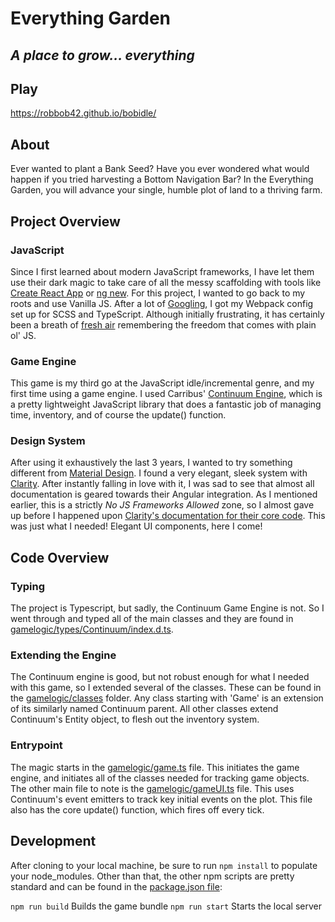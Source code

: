 # Everything Garden

## _A place to grow... everything_

## Play

https://robbob42.github.io/bobidle/

## About

Ever wanted to plant a Bank Seed?  Have you ever wondered what would happen if you tried harvesting a Bottom Navigation Bar?  In the Everything Garden, you will advance your single, humble plot of land to a thriving farm.

## Project Overview

### JavaScript

Since I first learned about modern JavaScript frameworks, I have let them use their dark magic to take care of all the messy scaffolding with tools like [Create React App](https://create-react-app.dev/) or [ng new](https://angular.io/cli/new).  For this project, I wanted to go back to my roots and use Vanilla JS.  After a lot of [Googling](https://www.google.com/search?q=what+in+the+heck+is+webpack%3F&oq=what+in+the+heck+is+webpack%3F&aqs=chrome..69i57.4800j0j7&sourceid=chrome&ie=UTF-8), I got my Webpack config set up for SCSS and TypeScript.  Although initially frustrating, it has certainly been a breath of [fresh air](https://store.mannheimsteamroller.com/products/fresh-aire-i) remembering the freedom that comes with plain ol' JS.

### Game Engine

This game is my third go at the JavaScript idle/incremental genre, and my first time using a game engine.  I used Carribus' [Continuum Engine](https://carribus.github.io/continuum-engine/), which is a pretty lightweight JavaScript library that does a fantastic job of managing time, inventory, and of course the update() function.

### Design System

After using it exhaustively the last 3 years, I wanted to try something different from [Material Design](https://material.io/design).  I found a very elegant, sleek system with [Clarity](https://clarity.design/).  After instantly falling in love with it, I was sad to see that almost all documentation is geared towards their Angular integration.  As I mentioned earlier, this is a strictly _No JS Frameworks Allowed_ zone, so I almost gave up before I happened upon [Clarity's documentation for their core code](https://storybook.core.clarity.design/?path=/story/documentation-welcome--page).  This was just what I needed!  Elegant UI components, here I come!

## Code Overview

### Typing
The project is Typescript, but sadly, the Continuum Game Engine is not.  So I went through and typed all of the main classes and they are found in [gamelogic/types/Continuum/index.d.ts](https://github.com/robbob42/bobidle/blob/master/src/gamelogic/types/Continuum/index.d.ts).

### Extending the Engine
The Continuum engine is good, but not robust enough for what I needed with this game, so I extended several of the classes.  These can be found in the [gamelogic/classes](https://github.com/robbob42/bobidle/tree/master/src/gamelogic/classes) folder.  Any class starting with 'Game' is an extension of its similarly named Continuum parent.  All other classes extend Continuum's Entity object, to flesh out the inventory system.

### Entrypoint
The magic starts in the [gamelogic/game.ts](https://github.com/robbob42/bobidle/blob/master/src/gamelogic/game.ts) file.  This initiates the game engine, and initiates all of the classes needed for tracking game objects.  The other main file to note is the [gamelogic/gameUI.ts](https://github.com/robbob42/bobidle/blob/master/src/gamelogic/gameUI.ts) file.  This uses Continuum's event emitters to track key initial events on the plot.  This file also has the core update() function, which fires off every tick.

## Development

After cloning to your local machine, be sure to run `npm install` to populate your node_modules.  Other than that, the other npm scripts are pretty standard and can be found in the [package.json file](https://github.com/robbob42/bobidle/blob/master/package.json):

`npm run build` Builds the game bundle
`npm run start` Starts the local server